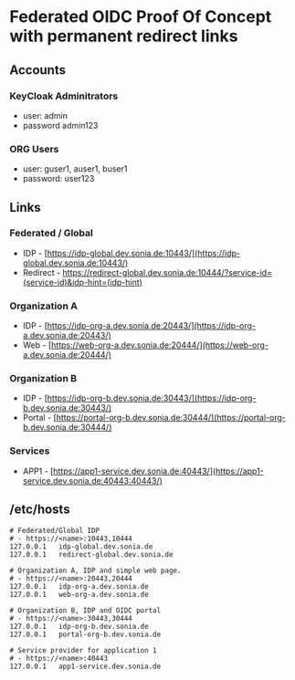 # Federated OIDC Proof Of Concept with permanent redirect links

## Accounts

### KeyCloak Adminitrators

- user: admin
- password admin123

### ORG Users

- user: guser1, auser1, buser1
- password: user123

## Links

### Federated / Global
- IDP - [https://idp-global.dev.sonia.de:10443/](https://idp-global.dev.sonia.de:10443/)
- Redirect - https://redirect-global.dev.sonia.de:10444/?service-id=(service-id)&idp-hint=(idp-hint)

### Organization A
- IDP - [https://idp-org-a.dev.sonia.de:20443/](https://idp-org-a.dev.sonia.de:20443/)
- Web - [https://web-org-a.dev.sonia.de:20444/](https://web-org-a.dev.sonia.de:20444/)

### Organization B
- IDP - [https://idp-org-b.dev.sonia.de:30443/](https://idp-org-b.dev.sonia.de:30443/)
- Portal - [https://portal-org-b.dev.sonia.de:30444/](https://portal-org-b.dev.sonia.de:30444/)

### Services
- APP1 - [https://app1-service.dev.sonia.de:40443/](https://app1-service.dev.sonia.de:40443:40443/)

## /etc/hosts
```text
# Federated/Global IDP
# - https://<name>:10443,10444
127.0.0.1   idp-global.dev.sonia.de
127.0.0.1   redirect-global.dev.sonia.de

# Organization A, IDP and simple web page.
# - https://<name>:20443,20444
127.0.0.1   idp-org-a.dev.sonia.de
127.0.0.1   web-org-a.dev.sonia.de

# Organization B, IDP and OIDC portal 
# - https://<name>:30443,30444
127.0.0.1   idp-org-b.dev.sonia.de
127.0.0.1   portal-org-b.dev.sonia.de

# Service provider for application 1
# - https://<name>:40443
127.0.0.1   app1-service.dev.sonia.de
```
